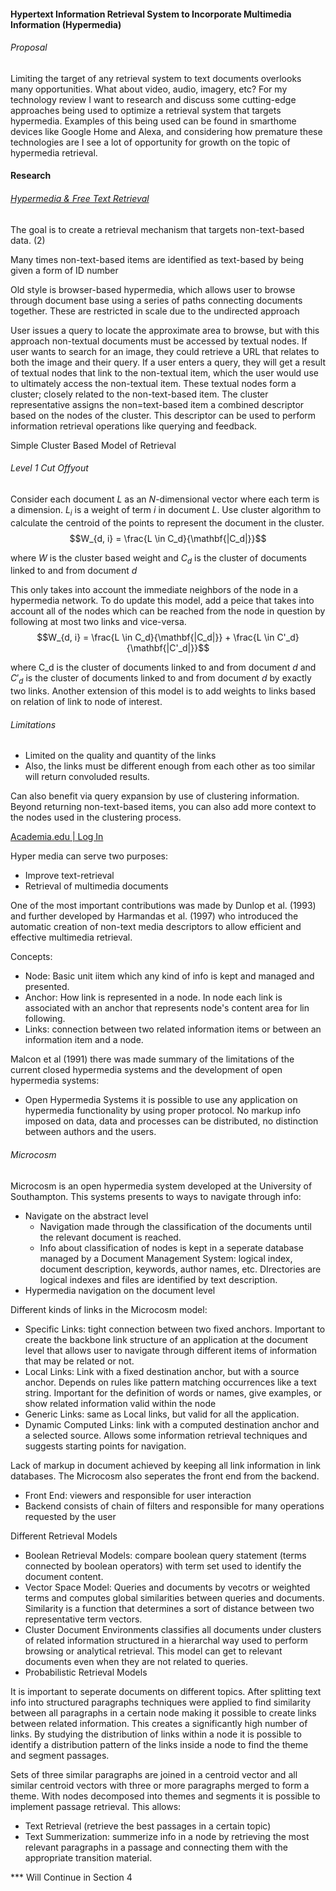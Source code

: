 #### Hypertext Information Retrieval System to Incorporate Multimedia Information (Hypermedia)

###### Proposal
Limiting the target of any retrieval system to text documents overlooks many opportunities. What about video, audio, imagery, etc? For my technology review I want to research and discuss some cutting-edge approaches being used to optimize a retrieval system that targets hypermedia. Examples of this being used can be found in smarthome devices like Google Home and Alexa, and considering how premature these technologies are I see a lot of opportunity for growth on the topic of hypermedia retrieval. 

#### Research
###### [Hypermedia & Free Text Retrieval](https://personal.cis.strath.ac.uk/mark.dunlop/research/publications/ipm/)

The goal is to create a retrieval mechanism that targets non-text-based data. (2)

Many times non-text-based items are identified as text-based by being given a form of ID number 

Old style is browser-based hypermedia, which allows user to browse through document base using a series of paths connecting documents together. These are restricted in scale due to the undirected approach 

User issues a query to locate the approximate area to browse, but with this approach non-textual documents must be accessed by textual nodes. If user wants to search for an image, they could retrieve a URL that relates to both the image and their query. If a user enters a query, they will get a result of textual nodes that link to the non-textual item, which the user would use to ultimately access the non-textual item. These textual nodes form a cluster; closely related to the non-text-based item. The cluster representative assigns the non=text-based item a combined descriptor based on the nodes of the cluster. This descriptor can be used to perform information retrieval operations like querying and feedback.

Simple Cluster Based Model of Retrieval
###### Level 1 Cut Offyout
Consider each document $L$ as an $N$-dimensional vector where each term is a dimension. $L_i$ is a weight of term $i$ in document $L$. Use cluster algorithm to calculate the centroid of the points to represent the document in the cluster.
$$W_{d, i} = \frac{L \in C_d}{\mathbf{|C_d|}}$$

where $W$ is the cluster based weight and $C_d$ is the cluster of documents linked to and from document $d$

This only takes into account the immediate neighbors of the node in a hypermedia network. To do update this model, add a peice that takes into account all of the nodes which can be reached from the node in question by following at most two links and vice-versa.
$$W_{d, i} = \frac{L \in C_d}{\mathbf{|C_d|}} +  \frac{L \in C'_d}{\mathbf{|C'_d|}}$$

where C_d is the cluster of documents linked to and from document $d$ and $C'_d$ is the cluster of documents linked to and from document $d$ by exactly two links. Another extension of this model is to add weights to links based on relation of link to node of interest.

###### Limitations
- Limited on the quality and quantity of the links
- Also, the links must be different enough from each other as too similar will return convoluded results.

Can also benefit via query expansion by use of clustering information. Beyond returning non-text-based items, you can also add more context to the nodes used in the clustering process.


[Academia.edu \| Log In](https://www.academia.edu/RegisterToDownload#Papers)

Hyper media can serve two purposes:
- Improve text-retrieval
- Retrieval of multimedia documents

One of the most important contributions was made by Dunlop et al. (1993) and further developed by Harmandas et al. (1997) who introduced the automatic creation of non-text media descriptors to allow efficient and effective multimedia retrieval.

Concepts:
- Node: Basic unit iitem which any kind of info is kept and managed and presented.
- Anchor: How link is represented in a node. In node each link is associated with an anchor that represents node's content area for lin following.
- Links: connection between two related information items or between an information item and a node.

Malcon et al (1991) there was made summary of the limitations of the current closed hypermedia systems and the development of open hypermedia systems:
- Open Hypermedia Systems it is possible to use any application on hypermedia functionality by using proper protocol. No markup info imposed on data, data and processes can be distributed, no distinction between authors and the users.

###### Microcosm
Microcosm is an open hypermedia system developed at the University of Southampton. This systems presents to ways to navigate through info:
- Navigate on the abstract level
	- Navigation made through the classification of the documents until the relevant document is reached.
	- Info about classification of nodes is kept in a seperate database managed by a Document Management System: logical index, document description, keywords, author names, etc. DIrectories are logical indexes and files are identified by text description.
- Hypermedia navigation on the document level

Different kinds of links in the Microcosm model:
- Specific Links: tight connection between two fixed anchors. Important to create the backbone link structure of an application at the document level that allows user to navigate through different items of information that may be related or not.
- Local Links: Link with a fixed destination anchor, but with a source anchor. Depends on rules like pattern matching occurrences like a text string. Important for the definition of words or names, give examples, or show related information valid within the node
- Generic Links: same as Local links, but valid for all the application.
- Dynamic Computed Links: link with a computed destination anchor and a selected source. Allows some information retrieval techniques and suggests starting points for navigation.

Lack of markup in document achieved by keeping all link information in link databases. The Microcosm also seperates the front end from the backend. 
- Front End: viewers and responsible for user interaction
- Backend consists of chain of filters and responsible for many operations requested by the user

Different Retrieval Models
- Boolean Retrieval Models: compare boolean query statement (terms connected by boolean operators) with term set used to identify the document content.
- Vector Space Model: Queries and documents by vecotrs or weighted terms and computes global similarities between queries and documents. Similarity is a function that determines a sort of distance between two representative term vectors.
- Cluster Document Environments classifies all documents under clusters of related information structured in a hierarchal way used to perform browsing or analytical retrieval. This model can get to relevant documents even when they are not related to queries.
- Probabilistic Retrieval Models

It is important to seperate documents on different topics. After splitting text info into structured paragraphs techniques were applied to find similarity  between all paragraphs in a certain node making it possible to create links between related information. This creates a significantly high number of links. By studying the distribution of links within a node it is possible to identify a distribution pattern of the links inside a node to find the theme and segment passages.

Sets of three similar paragraphs are joined in a centroid vector and all similar centroid vectors with three or more paragraphs merged to form a theme. With nodes decomposed into themes and segments it is possible to implement passage retrieval. This allows:
- Text Retrieval (retrieve the best passages in a certain topic)
- Text Summerization: summerize info in a node by retrieving the most relevant paragraphs in a passage and connecting them with the appropriate transition material.

*** Will Continue in Section 4